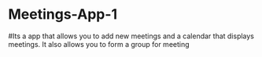 # Meetings-App-1

#Its a app that allows you to add new meetings and a calendar that displays meetings. It also allows you to form a group for meeting
